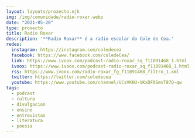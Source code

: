 ```yaml
---
layout: layouts/proxecto.njk
img: /img/comunidade/radio-roxar.webp
date: "2021-05-20"
type: proxecto
title: Radio Roxar
description: '**Radio Roxar** é a radio escolar do Cole de Cea.'
redes:
  instagram: https://instagram.com/coledecea
  facebook: https://www.facebook.com/coledeCea/
  link: https://www.ivoox.com/podcast-radio-roxar_sq_f11091468_1.html
  ivoox: https://www.ivoox.com/podcast-radio-roxar_sq_f11091468_1.html
  rss: https://www.ivoox.com/radio-roxar_fg_f11091468_filtro_1.xml
  twitter: https://twitter.com/coledecea
  youtube: https://www.youtube.com/channel/UCsVKHU-VKxDF0SmvT87Q-qw
tags:
  - podcast
  - cultura
  - divulgacion
  - ensino
  - entrevistas
  - literatura
  - poesia
---
```

